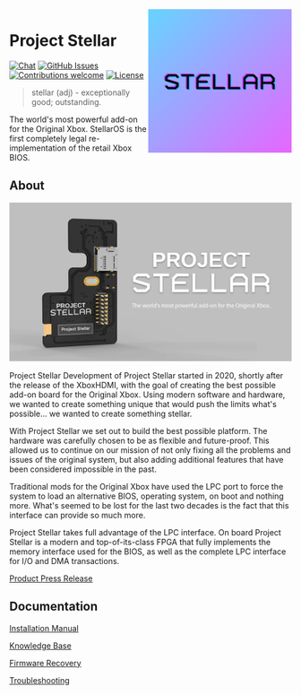 <img src="resources/images/logo.png" align="right" />

# Project Stellar
<p >
 <a href=""><img src="https://img.shields.io/discord/643467096906399804.svg" alt="Chat"></a>
 <a href="https://github.com/MakeMHz/project-stellar/issues"><img src="https://img.shields.io/github/issues/MakeMHz/project-stellar.svg" alt="GitHub Issues"></a>
 <a href=""><img src="https://img.shields.io/badge/contributions-welcome-orange.svg" alt="Contributions welcome"></a>
 <a href="https://opensource.org/licenses/MIT"><img src="https://img.shields.io/github/license/MakeMHz/project-stellar.svg?color=green" alt="License"></a>
</p>

> stellar (adj) - exceptionally good; outstanding.

The world's most powerful add-on for the Original Xbox. StellarOS is the first completely legal re-implementation of the retail Xbox BIOS.


## About
![screenshot](resources/images/banner.png)

Project Stellar
Development of Project Stellar started in 2020, shortly after the release of the XboxHDMI, with the goal of creating the best possible add-on board for the Original Xbox. Using modern software and hardware, we wanted to create something unique that would push the limits what's possible... we wanted to create something stellar.

With Project Stellar we set out to build the best possible platform. The hardware was carefully chosen to be as flexible and future-proof. This allowed us to continue on our mission of not only fixing all the problems and issues of the original system, but also adding additional features that have been considered impossible in the past.

Traditional mods for the Original Xbox have used the LPC port to force the system to load an alternative BIOS, operating system, on boot and nothing more. What's seemed to be lost for the last two decades is the fact that this interface can provide so much more.

Project Stellar takes full advantage of the LPC interface. On board Project Stellar is a modern and top-of-its-class FPGA that fully implements the memory interface used for the BIOS, as well as the complete LPC interface for I/O and DMA transactions.

[Product Press Release](https://makemhz.com/blogs/news/announcing-project-stellar-plus-more)

## Documentation
[Installation Manual](/documentation/Installation%20Guide.md)

[Knowledge Base](/documentation/Knowledge%20Base.md)

[Firmware Recovery](/documentation/Firmware%20Recovery.md)

[Troubleshooting](/documentation/Troubleshooting.md)

